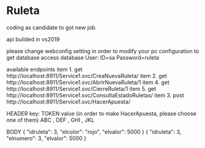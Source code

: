 # Ruleta
coding as candidate to got new job.

api builded in vs2019

please change webconfig setting in order to modify your pc configuration to get database access 
database User:
ID=sa
Password=ruleta

available endpoints
item 1. get http://localhost:8911/Service1.svc/CreaNuevaRuleta/
item 2. get http://localhost:8911/Service1.svc/AbrirNuevaRuleta/1
item 4. get http://localhost:8911/Service1.svc/CierreRuleta/1
item 5. get http://localhost:8911/Service1.svc/ConsultaEstadoRuletas/
item 3. post http://localhost:8911/Service1.svc/HacerApuesta/

HEADER
key: TOKEN
value (in order to make HacerApuesta, please choose one of them)
ABC ,
DEF ,
GHI ,
JKL 

BODY
{
    "idruleta": 3,
    "elcolor": "rojo",
    "elvalor": 5000
}
{
    "idruleta": 3,
    "elnumero": 3,
    "elvalor": 5000
}


